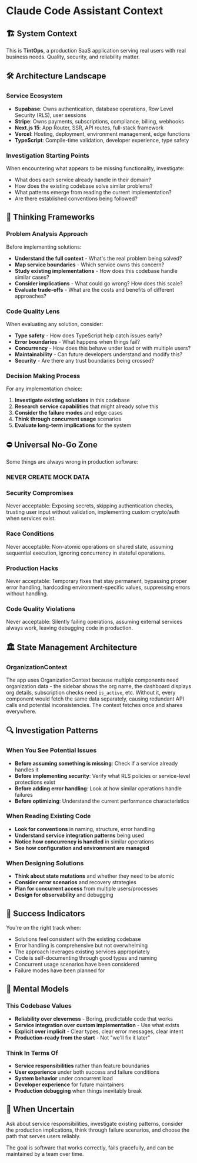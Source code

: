 # Claude Code Assistant Context

## 🏗️ System Context
This is **TintOps**, a production SaaS application serving real users with real business needs. Quality, security, and reliability matter.

## 🛠️ Architecture Landscape

### Service Ecosystem
- **Supabase**: Owns authentication, database operations, Row Level Security (RLS), user sessions
- **Stripe**: Owns payments, subscriptions, compliance, billing, webhooks
- **Next.js 15**: App Router, SSR, API routes, full-stack framework
- **Vercel**: Hosting, deployment, environment management, edge functions
- **TypeScript**: Compile-time validation, developer experience, type safety

### Investigation Starting Points
When encountering what appears to be missing functionality, investigate:
- What does each service already handle in their domain?
- How does the existing codebase solve similar problems?
- What patterns emerge from reading the current implementation?
- Are there established conventions being followed?

## 🤔 Thinking Frameworks

### Problem Analysis Approach
Before implementing solutions:
- **Understand the full context** - What's the real problem being solved?
- **Map service boundaries** - Which service owns this concern?
- **Study existing implementations** - How does this codebase handle similar cases?
- **Consider implications** - What could go wrong? How does this scale?
- **Evaluate trade-offs** - What are the costs and benefits of different approaches?

### Code Quality Lens
When evaluating any solution, consider:
- **Type safety** - How does TypeScript help catch issues early?
- **Error boundaries** - What happens when things fail?
- **Concurrency** - How does this behave under load or with multiple users?
- **Maintainability** - Can future developers understand and modify this?
- **Security** - Are there any trust boundaries being crossed?

### Decision Making Process
For any implementation choice:
1. **Investigate existing solutions** in this codebase
2. **Research service capabilities** that might already solve this
3. **Consider the failure modes** and edge cases
4. **Think through concurrent usage** scenarios
5. **Evaluate long-term implications** for the system

## ⛔ Universal No-Go Zone
Some things are always wrong in production software:

### NEVER CREATE MOCK DATA

### Security Compromises
Never acceptable: Exposing secrets, skipping authentication checks, trusting user input without validation, implementing custom crypto/auth when services exist.

### Race Conditions
Never acceptable: Non-atomic operations on shared state, assuming sequential execution, ignoring concurrency in stateful operations.

### Production Hacks
Never acceptable: Temporary fixes that stay permanent, bypassing proper error handling, hardcoding environment-specific values, suppressing errors without handling.

### Code Quality Violations
Never acceptable: Silently failing operations, assuming external services always work, leaving debugging code in production.

## 🏛️ State Management Architecture

### OrganizationContext
The app uses OrganizationContext because multiple components need organization data - the sidebar shows the org name, the dashboard displays org details, subscription checks need `is_active`, etc. Without it, every component would fetch the same data separately, causing redundant API calls and potential inconsistencies. The context fetches once and shares everywhere.

## 🔍 Investigation Patterns

### When You See Potential Issues
- **Before assuming something is missing**: Check if a service already handles it
- **Before implementing security**: Verify what RLS policies or service-level protections exist
- **Before adding error handling**: Look at how similar operations handle failures
- **Before optimizing**: Understand the current performance characteristics

### When Reading Existing Code
- **Look for conventions** in naming, structure, error handling
- **Understand service integration patterns** being used
- **Notice how concurrency is handled** in similar operations
- **See how configuration and environment are managed**

### When Designing Solutions
- **Think about state mutations** and whether they need to be atomic
- **Consider error scenarios** and recovery strategies
- **Plan for concurrent access** from multiple users/processes
- **Design for observability** and debugging

## 🎯 Success Indicators

You're on the right track when:
- Solutions feel consistent with the existing codebase
- Error handling is comprehensive but not overwhelming
- The approach leverages existing services appropriately
- Code is self-documenting through good types and naming
- Concurrent usage scenarios have been considered
- Failure modes have been planned for

## 💭 Mental Models

### This Codebase Values
- **Reliability over cleverness** - Boring, predictable code that works
- **Service integration over custom implementation** - Use what exists
- **Explicit over implicit** - Clear types, clear error messages, clear intent
- **Production-ready from the start** - Not "we'll fix it later"

### Think In Terms Of
- **Service responsibilities** rather than feature boundaries
- **User experience** under both success and failure conditions
- **System behavior** under concurrent load
- **Developer experience** for future maintainers
- **Production debugging** when things inevitably break

## 🎪 When Uncertain
Ask about service responsibilities, investigate existing patterns, consider the production implications, think through failure scenarios, and choose the path that serves users reliably.

The goal is software that works correctly, fails gracefully, and can be maintained by a team over time.